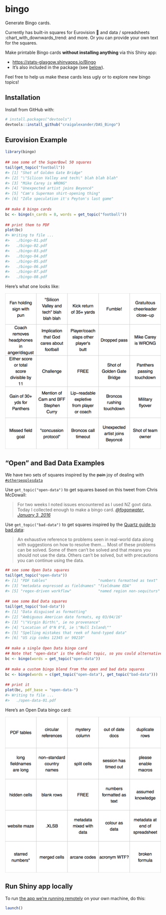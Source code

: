
<!-- README.md is generated from README.Rmd. Please edit that file -->


# bingo

Generate Bingo cards.

Currently has built-in squares for Eurovision :microphone: and data /
spreadsheets :chart\_with\_downwards\_trend: and more. Or you
can provide your own text for the squares.

Make printable Bingo cards **without installing anything** via this
Shiny app:

  - <https://stats-glasgow.shinyapps.io/Bingo>
  - It’s also included in the package (see
    [below](#run-shiny-app-locally)).

Feel free to help us make these cards less ugly or to explore new bingo
topics\!

## Installation

Install from GitHub with:

``` r
# install.packages("devtools")
devtools::install_github("craigalexander/DAS_Bingo")
```

## Eurovision Example

``` r
library(bingo)

## see some of the SuperBowl 50 squares
tail(get_topic("football"))
#> [1] "Shot of Golden Gate Bridge"                
#> [2] "\"Silicon Valley and tech\" blah blah blah"
#> [3] "Mike Carey is WRONG"                       
#> [4] "Unexpected artist joins Beyoncé"           
#> [5] "Cam's Superman shirt-opening thing"        
#> [6] "Idle speculation it's Peyton's last game"

## make 8 bingo cards
bc <- bingo(n_cards = 8, words = get_topic("football"))

## print them to PDF
plot(bc)
#> Writing to file ...
#>   ./bingo-01.pdf
#>   ./bingo-02.pdf
#>   ./bingo-03.pdf
#>   ./bingo-04.pdf
#>   ./bingo-05.pdf
#>   ./bingo-06.pdf
#>   ./bingo-07.pdf
#>   ./bingo-08.pdf
```

Here’s what one looks like:

![](img/bingo-01-superbowl-50-2016.png)

## “Open” and Bad Data Examples

We have two sets of squares inspired by the ~~pain~~ joy of dealing
with
[`#otherpeoplesdata`](https://twitter.com/search?q=%23otherpeoplesdata&src=tyah)

Use `get_topic("open-data")` to get squares based on this tweet from
Chris McDowall:

> For two weeks I noted issues encountered as I used NZ govt data. Today
> I collected enough to make a bingo card. *[@fogonwater,
> January 3, 2016](https://twitter.com/fogonwater/status/683785398112260097)*

Use `get_topic("bad-data")` to get squares inspired by the [Quartz guide
to bad data](https://github.com/Quartz/bad-data-guide):

> An exhaustive reference to problems seen in real-world data along with
> suggestions on how to resolve them…. Most of these problems can be
> solved. Some of them can’t be solved and that means you should not use
> the data. Others can’t be solved, but with precautions you can
> continue using the data.

``` r
## see some Open Data squares
tail(get_topic("open-data"))
#> [1] "PDF tables"                       "numbers formatted as text"       
#> [3] "metadata expressed as fieldnames" "fieldname EDA"                   
#> [5] "regex-driven workflow"            "named region non-sequiturs"

## see some Bad Data squares
tail(get_topic("bad-data"))
#> [1] "Data disguised as formatting"                  
#> [2] "Ambiguous American date formats, eg 03/04/16"  
#> [3] "\"Virgin Birth\", ie no provenance"            
#> [4] "Location of 0°N 0°E, ie \"Null Island\""       
#> [5] "Spelling mistakes that reek of hand-typed data"
#> [6] "US zip codes 12345 or 90210"

## make a single Open Data bingo card
## Note that "open-data" is the default topic, so you could alternatively use: bc <- bingo().
bc <- bingo(words = get_topic("open-data"))

## make a custom bingo blend from the open and bad data squares
bc <- bingo(words = c(get_topic("open-data"), get_topic("bad-data")))

## print it
plot(bc, pdf_base = "open-data-")
#> Writing to file ...
#>   ./open-data-01.pdf
```

Here’s an Open Data bingo card:

![](img/bingo-01-open-data.png)

## Run Shiny app locally

To run [the app we’re running
remotely](https://stats-glasgow.shinyapps.io/Bingo) on your own machine, do
this:

``` r
launch()
```
